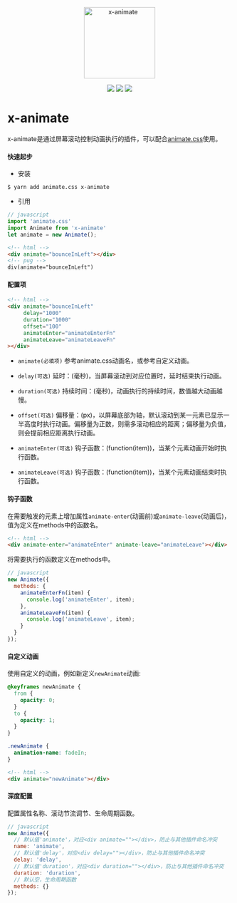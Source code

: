 <p align="center"><img width="160" src="https://ws3.sinaimg.cn/large/006tNbRwly1fx32anjngzj308w06x415.jpg" alt="x-animate"></p>

<p align="center">
  <img src="https://img.shields.io/jenkins/s/https/jenkins.qa.ubuntu.com/view/Precise/view/All%20Precise/job/precise-desktop-amd64_default.svg">
  <img src="https://img.shields.io/badge/npm-v0.1.1-blue.svg">
  <img src="https://img.shields.io/github/license/mashape/apistatus.svg">
</p>

# x-animate

x-animate是通过屏幕滚动控制动画执行的插件，可以配合[animate.css](https://daneden.github.io/animate.css/)使用。

#### 快速起步

- 安装

```
$ yarn add animate.css x-animate
```

- 引用

```javascript
// javascript
import 'animate.css'
import Animate from 'x-animate'
let animate = new Animate();
```

```html
<!-- html -->
<div animate="bounceInLeft"></div>
<!-- pug -->
div(animate="bounceInLeft")
```

#### 配置项

```html
<!-- html -->
<div animate="bounceInLeft" 
     delay="1000" 
     duration="1000" 
     offset="100" 
     animateEnter="animateEnterFn" 
     animateLeave="animateLeaveFn"
></div>
```

- `animate(必填项)` 参考animate.css动画名，或参考自定义动画。

- `delay(可选)` 延时：(毫秒)，当屏幕滚动到对应位置时，延时结束执行动画。

- `duration(可选)` 持续时间：(毫秒)，动画执行的持续时间，数值越大动画越慢。

- `offset(可选)` 偏移量：(px)，以屏幕底部为轴，默认滚动到某一元素已显示一半高度时执行动画。偏移量为正数，则需多滚动相应的距离；偏移量为负值，则会提前相应距离执行动画。

- `animateEnter(可选)` 钩子函数：(function(item))，当某个元素动画开始时执行函数。

- `animateLeave(可选)` 钩子函数：(function(item))，当某个元素动画结束时执行函数。

#### 钩子函数

在需要触发的元素上增加属性`animate-enter`(动画前)或`animate-leave`(动画后)，值为定义在methods中的函数名。

```html
<!-- html -->
<div animate-enter="animateEnter" animate-leave="animateLeave"></div>
```

将需要执行的函数定义在methods中。

```javascript
// javascript
new Animate({
  methods: {
    animateEnterFn(item) {
      console.log('animateEnter', item);
    },
    animateLeaveFn(item) {
      console.log('animateLeave', item);
    }
  }
});
```

#### 自定义动画

使用自定义的动画，例如新定义`newAnimate`动画:

```css
@keyframes newAnimate {
  from {
    opacity: 0;
  }
  to {
    opacity: 1;
  }
}

.newAnimate {
  animation-name: fadeIn;
}
```

```html
<!-- html -->
<div animate="newAnimate"></div>
```

#### 深度配置

配置属性名称、滚动节流调节、生命周期函数。

```javascript
// javascript
new Animate({
  // 默认值'animate'，对应<div animate=""></div>，防止与其他插件命名冲突
  name: 'animate',
  // 默认值'delay'，对应<div delay=""></div>，防止与其他插件命名冲突
  delay: 'delay',
  // 默认值'duration'，对应<div duration=""></div>，防止与其他插件命名冲突
  duration: 'duration',
  // 默认空，生命周期函数
  methods: {}
});
```